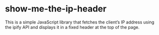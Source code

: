 # show-me-the-ip-header
This is a simple JavaScript library that fetches the client’s IP address using the ipify API and displays it in a fixed header at the top of the page.
